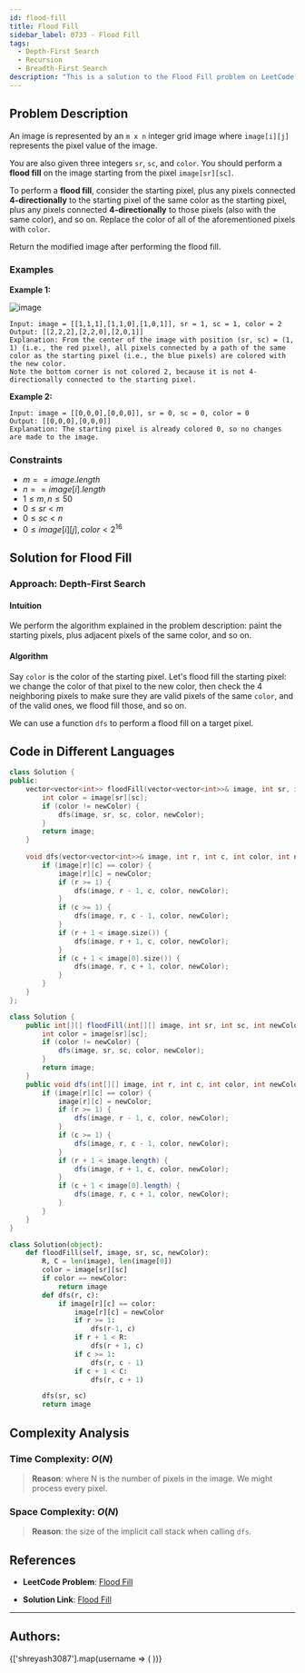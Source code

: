```yaml
---
id: flood-fill
title: Flood Fill
sidebar_label: 0733 - Flood Fill
tags:
  - Depth-First Search
  - Recursion
  - Breadth-First Search
description: "This is a solution to the Flood Fill problem on LeetCode."
---
```


## Problem Description

An image is represented by an `m x n` integer grid image where `image[i][j]` represents the pixel value of the image.

You are also given three integers `sr`, `sc`, and `color`. You should perform a **flood fill** on the image starting from the pixel `image[sr][sc]`.

To perform a **flood fill**, consider the starting pixel, plus any pixels connected **4-directionally** to the starting pixel of the same color as the starting pixel, plus any pixels connected **4-directionally** to those pixels (also with the same color), and so on. Replace the color of all of the aforementioned pixels with `color`.

Return the modified image after performing the flood fill.

### Examples

**Example 1:**

![image](https://assets.leetcode.com/uploads/2021/06/01/flood1-grid.jpg)
```
Input: image = [[1,1,1],[1,1,0],[1,0,1]], sr = 1, sc = 1, color = 2
Output: [[2,2,2],[2,2,0],[2,0,1]]
Explanation: From the center of the image with position (sr, sc) = (1, 1) (i.e., the red pixel), all pixels connected by a path of the same color as the starting pixel (i.e., the blue pixels) are colored with the new color.
Note the bottom corner is not colored 2, because it is not 4-directionally connected to the starting pixel.
```

**Example 2:**

```
Input: image = [[0,0,0],[0,0,0]], sr = 0, sc = 0, color = 0
Output: [[0,0,0],[0,0,0]]
Explanation: The starting pixel is already colored 0, so no changes are made to the image.
```

### Constraints

- $m == image.length$
- $n == image[i].length$
- $1 \leq m, n \leq 50$
- $0 \leq sr < m$
- $0 \leq sc < n$
- $0 \leq image[i][j], color < 2^{16}$

## Solution for Flood Fill

### Approach: Depth-First Search
#### Intuition

We perform the algorithm explained in the problem description: paint the starting pixels, plus adjacent pixels of the same color, and so on.

#### Algorithm

Say `color` is the color of the starting pixel. Let's flood fill the starting pixel: we change the color of that pixel to the new color, then check the 4 neighboring pixels to make sure they are valid pixels of the same `color`, and of the valid ones, we flood fill those, and so on.

We can use a function `dfs` to perform a flood fill on a target pixel.



## Code in Different Languages

<Tabs>
<TabItem value="cpp" label="C++">
  <SolutionAuthor name="@Shreyash3087"/>

```cpp
class Solution {
public:
    vector<vector<int>> floodFill(vector<vector<int>>& image, int sr, int sc, int newColor) {
        int color = image[sr][sc];
        if (color != newColor) {
            dfs(image, sr, sc, color, newColor);
        }
        return image;
    }
    
    void dfs(vector<vector<int>>& image, int r, int c, int color, int newColor) {
        if (image[r][c] == color) {
            image[r][c] = newColor;
            if (r >= 1) {
                dfs(image, r - 1, c, color, newColor);
            }
            if (c >= 1) {
                dfs(image, r, c - 1, color, newColor);
            }
            if (r + 1 < image.size()) {
                dfs(image, r + 1, c, color, newColor);
            }
            if (c + 1 < image[0].size()) {
                dfs(image, r, c + 1, color, newColor);
            }
        }
    }
};

```
</TabItem>
<TabItem value="java" label="Java">
  <SolutionAuthor name="@Shreyash3087"/>

```java
class Solution {
    public int[][] floodFill(int[][] image, int sr, int sc, int newColor) {
        int color = image[sr][sc];
        if (color != newColor) {
            dfs(image, sr, sc, color, newColor);
        }
        return image;
    }
    public void dfs(int[][] image, int r, int c, int color, int newColor) {
        if (image[r][c] == color) {
            image[r][c] = newColor;
            if (r >= 1) {
                dfs(image, r - 1, c, color, newColor);
            }
            if (c >= 1) {
                dfs(image, r, c - 1, color, newColor);
            }
            if (r + 1 < image.length) {
                dfs(image, r + 1, c, color, newColor);
            }
            if (c + 1 < image[0].length) {
                dfs(image, r, c + 1, color, newColor);
            }
        }
    }
}
```

</TabItem>
<TabItem value="python" label="Python">
  <SolutionAuthor name="@Shreyash3087"/>

```python
class Solution(object):
    def floodFill(self, image, sr, sc, newColor):
        R, C = len(image), len(image[0])
        color = image[sr][sc]
        if color == newColor:
            return image
        def dfs(r, c):
            if image[r][c] == color:
                image[r][c] = newColor
                if r >= 1:
                    dfs(r-1, c)
                if r + 1 < R:
                    dfs(r + 1, c)
                if c >= 1:
                    dfs(r, c - 1)
                if c + 1 < C:
                    dfs(r, c + 1)

        dfs(sr, sc)
        return image
```
</TabItem>
</Tabs>

## Complexity Analysis

### Time Complexity: $O(N)$

> **Reason**: where N is the number of pixels in the image. We might process every pixel.

### Space Complexity: $O(N)$

> **Reason**: the size of the implicit call stack when calling `dfs`.

## References

- **LeetCode Problem**: [Flood Fill](https://leetcode.com/problems/flood-fill/description/)

- **Solution Link**: [Flood Fill](https://leetcode.com/problems/flood-fill/solutions/)

---

<h2>Authors:</h2>

<div style={{display: 'flex', flexWrap: 'wrap', justifyContent: 'space-between', gap: '10px'}}>
{['shreyash3087'].map(username => (
 <Author key={username} username={username} />
))}
</div>